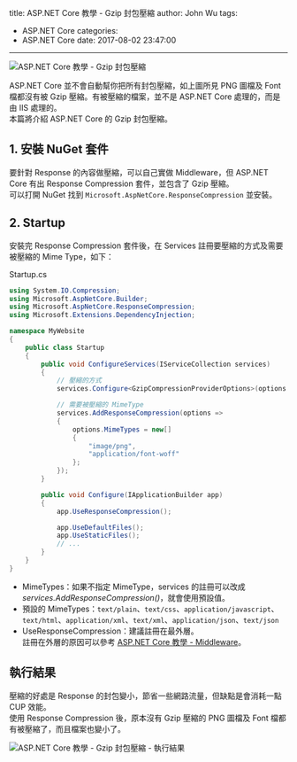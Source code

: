 title: ASP.NET Core 教學 - Gzip 封包壓縮
author: John Wu
tags:
  - ASP.NET Core
categories:
  - ASP.NET Core
date: 2017-08-02 23:47:00
---
![ASP.NET Core 教學 - Gzip 封包壓縮](/images/pasted-261.png)

ASP.NET Core 並不會自動幫你把所有封包壓縮，如上圖所見 PNG 圖檔及 Font 檔都沒有被 Gzip 壓縮。有被壓縮的檔案，並不是 ASP.NET Core 處理的，而是由 IIS 處理的。  
本篇將介紹 ASP.NET Core 的 Gzip 封包壓縮。  

<!-- more -->

## 1. 安裝 NuGet 套件

要針對 Response 的內容做壓縮，可以自己實做 Middleware，但 ASP.NET Core 有出 Response Compression 套件，並包含了 Gzip 壓縮。  
可以打開 NuGet 找到 `Microsoft.AspNetCore.ResponseCompression` 並安裝。

## 2. Startup

安裝完 Response Compression 套件後，在 Services 註冊要壓縮的方式及需要被壓縮的 Mime Type，如下：

Startup.cs
```cs
using System.IO.Compression;
using Microsoft.AspNetCore.Builder;
using Microsoft.AspNetCore.ResponseCompression;
using Microsoft.Extensions.DependencyInjection;

namespace MyWebsite
{
    public class Startup
    {
        public void ConfigureServices(IServiceCollection services)
        {
            // 壓縮的方式
            services.Configure<GzipCompressionProviderOptions>(options => options.Level = CompressionLevel.Optimal);

            // 需要被壓縮的 MimeType
            services.AddResponseCompression(options =>
            {
                options.MimeTypes = new[]
                {
                    "image/png",
                    "application/font-woff"
                };
            });
        }

        public void Configure(IApplicationBuilder app)
        {
            app.UseResponseCompression();

            app.UseDefaultFiles();
            app.UseStaticFiles();
            // ...
        }
    }
}
```
* MimeTypes：如果不指定 MimeType，services 的註冊可以改成 *services.AddResponseCompression()*，就會使用預設值。  
 * 預設的 MimeTypes：`text/plain`、`text/css`、`application/javascript`、`text/html`、`application/xml`、`text/xml`、`application/json`、`text/json`
* UseResponseCompression：建議註冊在最外層。  
 註冊在外層的原因可以參考 [ASP.NET Core 教學 - Middleware](/article/asp-net-core-middleware.html)。  


## 執行結果

壓縮的好處是 Response 的封包變小，節省一些網路流量，但缺點是會消耗一點 CUP 效能。  
使用 Response Compression 後，原本沒有 Gzip 壓縮的 PNG 圖檔及 Font 檔都有被壓縮了，而且檔案也變小了。

![ASP.NET Core 教學 - Gzip 封包壓縮 - 執行結果](/images/pasted-262.png)